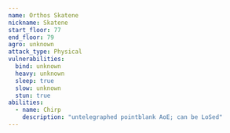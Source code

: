 ```yaml
---
name: Orthos Skatene
nickname: Skatene
start_floor: 77
end_floor: 79
agro: unknown
attack_type: Physical
vulnerabilities:
  bind: unknown
  heavy: unknown
  sleep: true
  slow: unknown
  stun: true
abilities:
  - name: Chirp
    description: "untelegraphed pointblank AoE; can be LoSed"
---
```

